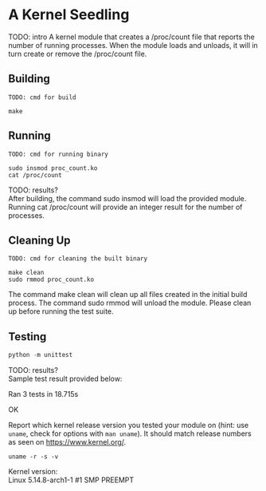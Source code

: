 # A Kernel Seedling
TODO: intro
A kernel module that creates a /proc/count file that reports the number of running processes. When the module loads and unloads, it will in turn create or remove the /proc/count file. 

## Building
```shell
TODO: cmd for build

make
```

## Running
```shell
TODO: cmd for running binary

sudo insmod proc_count.ko
cat /proc/count
```
TODO: results? \
After building, the command sudo insmod will load the provided module. Running cat /proc/count will provide an integer result for the number of processes. 

## Cleaning Up
```shell
TODO: cmd for cleaning the built binary

make clean
sudo rmmod proc_count.ko
```
The command make clean will clean up all files created in the initial build process. The command sudo rmmod will unload the module. Please clean up before running the test suite. 

## Testing
```python
python -m unittest
```
TODO: results? \
Sample test result provided below: 

Ran 3 tests in 18.715s

OK 

Report which kernel release version you tested your module on
(hint: use `uname`, check for options with `man uname`).
It should match release numbers as seen on https://www.kernel.org/.

```shell
uname -r -s -v
```
Kernel version: \
Linux 5.14.8-arch1-1 #1 SMP PREEMPT